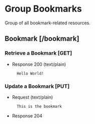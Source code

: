 # Group Bookmarks
Group of all bookmark-related resources.

## Bookmark [/bookmark]

### Retrieve a Bookmark [GET]
+ Response 200 (text/plain)

        Hello World!

### Update a Bookmark [PUT]
+ Request (text/plain)

        This is the bookmark

+ Response 204
